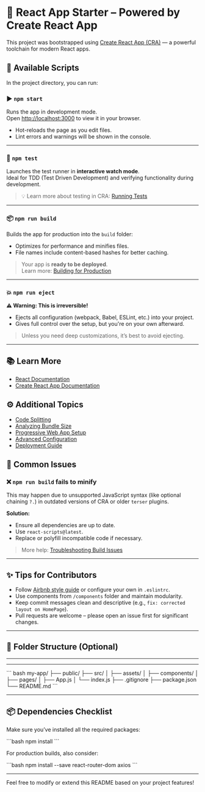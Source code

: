# 🚀 React App Starter – Powered by Create React App

This project was bootstrapped using [Create React App (CRA)](https://github.com/facebook/create-react-app) — a powerful toolchain for modern React apps.

## 📜 Available Scripts

In the project directory, you can run:

### ▶️ `npm start`

Runs the app in development mode.  
Open [http://localhost:3000](http://localhost:3000) to view it in your browser.

- Hot-reloads the page as you edit files.
- Lint errors and warnings will be shown in the console.

---

### 🧪 `npm test`

Launches the test runner in **interactive watch mode**.  
Ideal for TDD (Test Driven Development) and verifying functionality during development.

> 💡 Learn more about testing in CRA: [Running Tests](https://facebook.github.io/create-react-app/docs/running-tests)

---

### 📦 `npm run build`

Builds the app for production into the `build` folder:

- Optimizes for performance and minifies files.
- File names include content-based hashes for better caching.

> Your app is **ready to be deployed**.  
> Learn more: [Building for Production](https://facebook.github.io/create-react-app/docs/production-build)

---

### 💥 `npm run eject`

**⚠️ Warning: This is irreversible!**

- Ejects all configuration (webpack, Babel, ESLint, etc.) into your project.
- Gives full control over the setup, but you're on your own afterward.

> Unless you need deep customizations, it’s best to avoid ejecting.

---

## 📚 Learn More

- [React Documentation](https://reactjs.org/)
- [Create React App Documentation](https://facebook.github.io/create-react-app/)

## ⚙️ Additional Topics

- [Code Splitting](https://facebook.github.io/create-react-app/docs/code-splitting)
- [Analyzing Bundle Size](https://facebook.github.io/create-react-app/docs/analyzing-the-bundle-size)
- [Progressive Web App Setup](https://facebook.github.io/create-react-app/docs/making-a-progressive-web-app)
- [Advanced Configuration](https://facebook.github.io/create-react-app/docs/advanced-configuration)
- [Deployment Guide](https://facebook.github.io/create-react-app/docs/deployment)

## 🐞 Common Issues

### ❌ `npm run build` fails to minify

This may happen due to unsupported JavaScript syntax (like optional chaining `?.`) in outdated versions of CRA or older `terser` plugins.

**Solution:**

- Ensure all dependencies are up to date.
- Use `react-scripts@latest`.
- Replace or polyfill incompatible code if necessary.

> More help: [Troubleshooting Build Issues](https://facebook.github.io/create-react-app/docs/troubleshooting#npm-run-build-fails-to-minify)

---

## ✨ Tips for Contributors

- Follow [Airbnb style guide](https://github.com/airbnb/javascript) or configure your own in `.eslintrc`.
- Use components from `/components` folder and maintain modularity.
- Keep commit messages clean and descriptive (e.g., `fix: corrected layout on HomePage`).
- Pull requests are welcome – please open an issue first for significant changes.

---

## 📁 Folder Structure (Optional)

---
---

\`\`\`
bash
my-app/
├── public/
├── src/
│   ├── assets/
│   ├── components/
│   ├── pages/
│   ├── App.js
│   └── index.js
├── .gitignore
├── package.json
└── README.md
\`\`\`

---

## 📦 Dependencies Checklist

Make sure you’ve installed all the required packages:

\`\`\`bash
npm install
\`\`\`

For production builds, also consider:

\`\`\`bash
npm install --save react-router-dom axios
\`\`\`

---

Feel free to modify or extend this README based on your project features!
